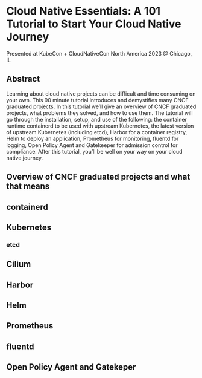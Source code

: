 # Cloud Native Essentials: A 101 Tutorial to Start Your Cloud Native Journey
Presented at KubeCon + CloudNativeCon North America 2023 @ Chicago, IL

## Abstract
Learning about cloud native projects can be difficult and time consuming on your own. This 90 minute tutorial introduces and demystifies many CNCF graduated projects. In this tutorial we’ll give an overview of CNCF graduated projects, what problems they solved, and how to use them. The tutorial will go through the installation, setup, and use of the following: the container runtime containerd to be used with upstream Kubernetes, the latest version of upstream Kubernetes (including etcd), Harbor for a container registry, Helm to deploy an application, Prometheus for monitoring, fluentd for logging, Open Policy Agent and Gatekeeper for admission control for compliance. After this tutorial, you’ll be well on your way on your cloud native journey.

## Overview of CNCF graduated projects and what that means

## containerd

## Kubernetes

### etcd

## Cilium

## Harbor

## Helm

## Prometheus

## fluentd

## Open Policy Agent and Gatekeper
